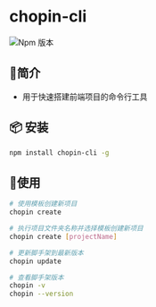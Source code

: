 #  chopin-cli
![Npm 版本](https://img.shields.io/badge/chopin-cli_v0.0.1-green)

## 📖简介
- 用于快速搭建前端项目的命令行工具

## 📦 安装

```bash
npm install chopin-cli -g
```
## 🚩使用

```bash
# 使用模板创建新项目
chopin create 

# 执行项目文件夹名称并选择模板创建新项目
chopin create [projectName]

# 更新脚手架到最新版本
chopin update

# 查看脚手架版本
chopin -v
chopin --version
```
